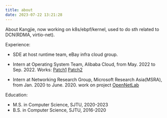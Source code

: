 ```yaml
---
title: about
date: 2023-07-22 13:21:28
---
```


About Kangjie, now working on k8s/ebpf/kernel, used to do sth related to DCN(RDMA, virtio-net).

Experience:
* SDE at host runtime team, eBay infra cloud group.

* Intern at Operating System Team, Alibaba Cloud, from May. 2022 to Sep. 2022. Works: [Patch1](https://lore.kernel.org/qemu-devel/cover.1662916759.git.kangjie.xu@linux.alibaba.com/) [Patch2](https://lore.kernel.org/bpf/20220825085610.80315-1-kangjie.xu@linux.alibaba.com/)

* Intern at Networking Research Group, Microsoft Research Asia(MSRA), from Jan. 2020 to June. 2020. work on project [OpenNetLab](https://opennetlab.org/about)

Education:
* M.S. in Computer Science, SJTU, 2020-2023
* B.S. in Computer Science, SJTU, 2016-2020
